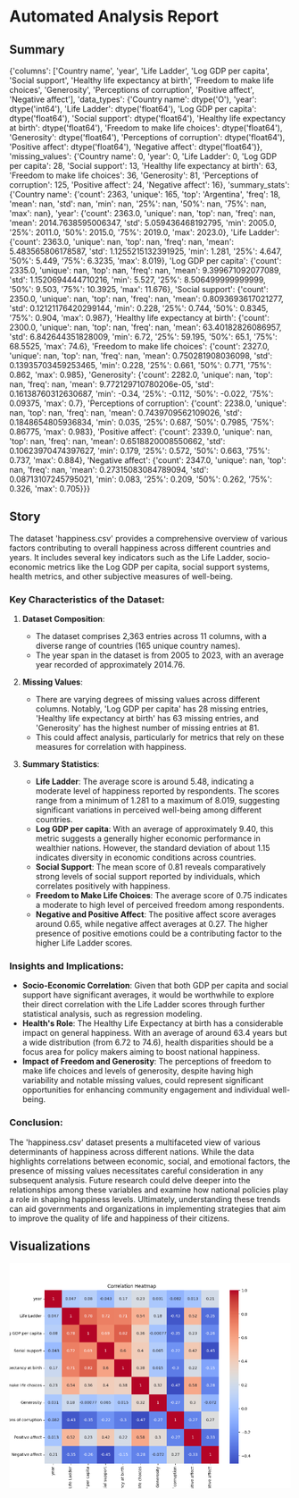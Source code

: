 # Automated Analysis Report

## Summary
{'columns': ['Country name', 'year', 'Life Ladder', 'Log GDP per capita', 'Social support', 'Healthy life expectancy at birth', 'Freedom to make life choices', 'Generosity', 'Perceptions of corruption', 'Positive affect', 'Negative affect'], 'data_types': {'Country name': dtype('O'), 'year': dtype('int64'), 'Life Ladder': dtype('float64'), 'Log GDP per capita': dtype('float64'), 'Social support': dtype('float64'), 'Healthy life expectancy at birth': dtype('float64'), 'Freedom to make life choices': dtype('float64'), 'Generosity': dtype('float64'), 'Perceptions of corruption': dtype('float64'), 'Positive affect': dtype('float64'), 'Negative affect': dtype('float64')}, 'missing_values': {'Country name': 0, 'year': 0, 'Life Ladder': 0, 'Log GDP per capita': 28, 'Social support': 13, 'Healthy life expectancy at birth': 63, 'Freedom to make life choices': 36, 'Generosity': 81, 'Perceptions of corruption': 125, 'Positive affect': 24, 'Negative affect': 16}, 'summary_stats': {'Country name': {'count': 2363, 'unique': 165, 'top': 'Argentina', 'freq': 18, 'mean': nan, 'std': nan, 'min': nan, '25%': nan, '50%': nan, '75%': nan, 'max': nan}, 'year': {'count': 2363.0, 'unique': nan, 'top': nan, 'freq': nan, 'mean': 2014.7638595006347, 'std': 5.059436468192795, 'min': 2005.0, '25%': 2011.0, '50%': 2015.0, '75%': 2019.0, 'max': 2023.0}, 'Life Ladder': {'count': 2363.0, 'unique': nan, 'top': nan, 'freq': nan, 'mean': 5.483565806178587, 'std': 1.1255215132391925, 'min': 1.281, '25%': 4.647, '50%': 5.449, '75%': 6.3235, 'max': 8.019}, 'Log GDP per capita': {'count': 2335.0, 'unique': nan, 'top': nan, 'freq': nan, 'mean': 9.399671092077089, 'std': 1.1520694444710216, 'min': 5.527, '25%': 8.506499999999999, '50%': 9.503, '75%': 10.3925, 'max': 11.676}, 'Social support': {'count': 2350.0, 'unique': nan, 'top': nan, 'freq': nan, 'mean': 0.8093693617021277, 'std': 0.12121176420299144, 'min': 0.228, '25%': 0.744, '50%': 0.8345, '75%': 0.904, 'max': 0.987}, 'Healthy life expectancy at birth': {'count': 2300.0, 'unique': nan, 'top': nan, 'freq': nan, 'mean': 63.40182826086957, 'std': 6.842644351828009, 'min': 6.72, '25%': 59.195, '50%': 65.1, '75%': 68.5525, 'max': 74.6}, 'Freedom to make life choices': {'count': 2327.0, 'unique': nan, 'top': nan, 'freq': nan, 'mean': 0.750281908036098, 'std': 0.13935703459253465, 'min': 0.228, '25%': 0.661, '50%': 0.771, '75%': 0.862, 'max': 0.985}, 'Generosity': {'count': 2282.0, 'unique': nan, 'top': nan, 'freq': nan, 'mean': 9.772129710780206e-05, 'std': 0.16138760312630687, 'min': -0.34, '25%': -0.112, '50%': -0.022, '75%': 0.09375, 'max': 0.7}, 'Perceptions of corruption': {'count': 2238.0, 'unique': nan, 'top': nan, 'freq': nan, 'mean': 0.7439709562109026, 'std': 0.1848654805936834, 'min': 0.035, '25%': 0.687, '50%': 0.7985, '75%': 0.86775, 'max': 0.983}, 'Positive affect': {'count': 2339.0, 'unique': nan, 'top': nan, 'freq': nan, 'mean': 0.6518820008550662, 'std': 0.10623970474397627, 'min': 0.179, '25%': 0.572, '50%': 0.663, '75%': 0.737, 'max': 0.884}, 'Negative affect': {'count': 2347.0, 'unique': nan, 'top': nan, 'freq': nan, 'mean': 0.27315083084789094, 'std': 0.08713107245795021, 'min': 0.083, '25%': 0.209, '50%': 0.262, '75%': 0.326, 'max': 0.705}}}

## Story
The dataset 'happiness.csv' provides a comprehensive overview of various factors contributing to overall happiness across different countries and years. It includes several key indicators such as the Life Ladder, socio-economic metrics like the Log GDP per capita, social support systems, health metrics, and other subjective measures of well-being. 

### Key Characteristics of the Dataset:

1. **Dataset Composition**:
    - The dataset comprises 2,363 entries across 11 columns, with a diverse range of countries (165 unique country names).
    - The year span in the dataset is from 2005 to 2023, with an average year recorded of approximately 2014.76. 

2. **Missing Values**:
    - There are varying degrees of missing values across different columns. Notably, 'Log GDP per capita' has 28 missing entries, 'Healthy life expectancy at birth' has 63 missing entries, and 'Generosity' has the highest number of missing entries at 81. 
    - This could affect analysis, particularly for metrics that rely on these measures for correlation with happiness.

3. **Summary Statistics**:
    - **Life Ladder**: The average score is around 5.48, indicating a moderate level of happiness reported by respondents. The scores range from a minimum of 1.281 to a maximum of 8.019, suggesting significant variations in perceived well-being among different countries.
    - **Log GDP per capita**: With an average of approximately 9.40, this metric suggests a generally higher economic performance in wealthier nations. However, the standard deviation of about 1.15 indicates diversity in economic conditions across countries.
    - **Social Support**: The mean score of 0.81 reveals comparatively strong levels of social support reported by individuals, which correlates positively with happiness.
    - **Freedom to Make Life Choices**: The average score of 0.75 indicates a moderate to high level of perceived freedom among respondents.
    - **Negative and Positive Affect**: The positive affect score averages around 0.65, while negative affect averages at 0.27. The higher presence of positive emotions could be a contributing factor to the higher Life Ladder scores.

### Insights and Implications:

- **Socio-Economic Correlation**: Given that both GDP per capita and social support have significant averages, it would be worthwhile to explore their direct correlation with the Life Ladder scores through further statistical analysis, such as regression modeling. 
- **Health's Role**: The Healthy Life Expectancy at birth has a considerable impact on general happiness. With an average of around 63.4 years but a wide distribution (from 6.72 to 74.6), health disparities should be a focus area for policy makers aiming to boost national happiness.
- **Impact of Freedom and Generosity**: The perceptions of freedom to make life choices and levels of generosity, despite having high variability and notable missing values, could represent significant opportunities for enhancing community engagement and individual well-being.

### Conclusion:

The 'happiness.csv' dataset presents a multifaceted view of various determinants of happiness across different nations. While the data highlights correlations between economic, social, and emotional factors, the presence of missing values necessitates careful consideration in any subsequent analysis. Future research could delve deeper into the relationships among these variables and examine how national policies play a role in shaping happiness levels. Ultimately, understanding these trends can aid governments and organizations in implementing strategies that aim to improve the quality of life and happiness of their citizens.

## Visualizations
![Visualization](happiness\heatmap.png)
